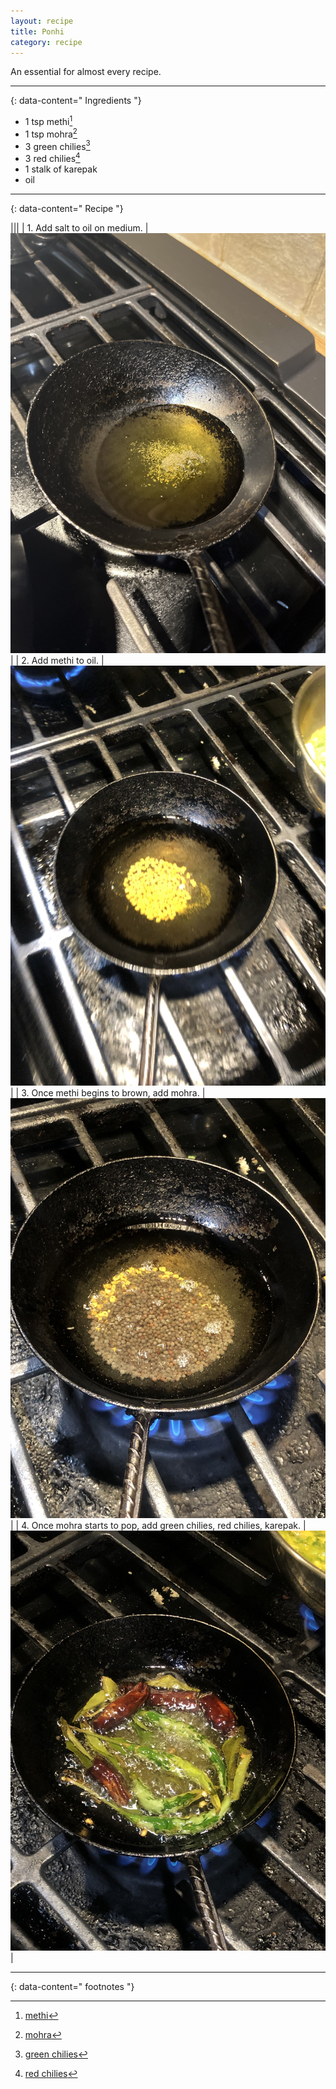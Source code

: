 ```yaml
---
layout: recipe
title: Ponhi
category: recipe
---
```


An essential for almost every recipe. 

---
{: data-content=" Ingredients "}

- 1 tsp methi[^1]
- 1 tsp mohra[^2]
- 3 green chilies[^3]
- 3 red chilies[^4]
- 1 stalk of karepak
- oil

---
{: data-content=" Recipe "}

|<img src="https://raw.githubusercontent.com/abadari3/abadari3.github.io/master/_images/x.png" style="width: 0%;height: 0;">|<img src="https://raw.githubusercontent.com/abadari3/abadari3.github.io/master/_images/x.png" style="width: 0%;height: 0;">|
| 1. Add salt to oil on medium. | <img src="https://raw.githubusercontent.com/abadari3/abadari3.github.io/master/_images/ponhi1.jpeg"> |
| 2. Add methi to oil.  | <img src="https://raw.githubusercontent.com/abadari3/abadari3.github.io/master/_images/ponhi2.jpeg"> |
| 3. Once methi begins to brown, add mohra.  | <img src="https://raw.githubusercontent.com/abadari3/abadari3.github.io/master/_images/ponhi3.jpeg"> |
| 4. Once mohra starts to pop, add green chilies, red chilies, karepak. | <img src="https://raw.githubusercontent.com/abadari3/abadari3.github.io/master/_images/ponhi4.jpeg"> |

---
{: data-content=" footnotes "}

[^1]: [methi](/ingredients#methi)
[^2]: [mohra](/ingredients#mohra)
[^3]: [green chilies](/ingredients#greenchilies)
[^4]: [red chilies](/ingredients#redchilies)
